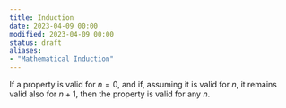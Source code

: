 ```yaml
---
title: Induction
date: 2023-04-09 00:00
modified: 2023-04-09 00:00
status: draft
aliases:
- "Mathematical Induction"
---
```


 If a property is valid for $n=0$, and if, assuming it is valid for $n$, it remains valid also for $n + 1$, then the property is valid for any $n$.
